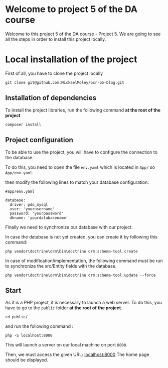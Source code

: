 # Welcome to project 5 of the DA course

Welcome to this project 5 of the DA course - Project 5.
We are going to see all the steps in order to install this project locally.


# Local installation of the project

First of all, you have to clone the project locally

    git clone git@github.com:MickaelMoley/ocr-p5-blog.git 
## Installation of dependencies
To install the project libraries, run the following command **at the root of the project**

    composer install



## Project configuration 

To be able to use the project, you will have to configure the connection to the database.

To do this, you need to open the file `env.yaml` which is located in `App/` so `App/env.yaml`.

then modify the following lines to match your database configuration: 

    #app/env.yaml
    
    database:  
      driver: pdo_mysql  
      user: 'yourusername'
      password: 'yourpassword'
      dbname: 'yourdatabasename'
Finally we need to synchronize our database with our project.

In case the database is not yet created, you can create it by following this command:

    php vendor\doctrine\orm\bin\doctrine orm:schema-tool:create
In case of modification/implementation, the following command must be run to synchronize the src/Entity fields with the database.
    
    php vendor\doctrine\orm\bin\doctrine orm:schema-tool:update --force

## Start


As it is a PHP project, it is necessary to launch a web server. To do this, you have to go to the `public` folder **at the root of the project**. 

    cd public/

and run the following command : 

    php -S localhost:8000


This will launch a server on our local machine on port `8000`.

Then, we must access the given URL: [localhost:8000](localhost:8000)
The home page should be displayed.
